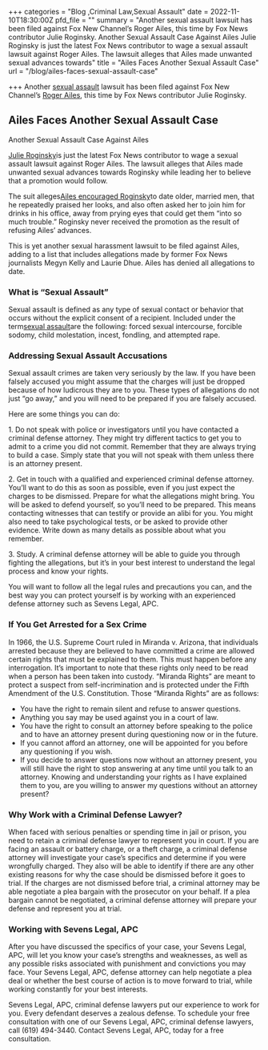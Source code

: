 +++
categories = "Blog ,Criminal Law,Sexual Assault"
date = 2022-11-10T18:30:00Z
pfd_file = ""
summary = "Another sexual assault lawsuit has been filed against Fox New Channel’s Roger Ailes, this time by Fox News contributor Julie Roginsky. Another Sexual Assault Case Against Ailes Julie Roginsky is just the latest Fox News contributor to wage a sexual assault lawsuit against Roger Ailes. The lawsuit alleges that Ailes made unwanted sexual advances towards"
title = "Ailes Faces Another Sexual Assault Case"
url = "/blog/ailes-faces-sexual-assault-case"

+++
Another [sexual assault](https://www.sevenslegal.com/) lawsuit has been filed against Fox New Channel’s [Roger Ailes](https://www.sevenslegal.com/), this time by Fox News contributor Julie Roginsky.

## Ailes Faces Another Sexual Assault Case

Another Sexual Assault Case Against Ailes

[Julie Roginsky](https://www.sevenslegal.com/)is just the latest Fox News contributor to wage a sexual assault lawsuit against Roger Ailes. The lawsuit alleges that Ailes made unwanted sexual advances towards Roginsky while leading her to believe that a promotion would follow.

The suit alleges[Ailes encouraged Roginsky](https://www.sevenslegal.com/)to date older, married men, that he repeatedly praised her looks, and also often asked her to join him for drinks in his office, away from prying eyes that could get them “into so much trouble.” Roginsky never received the promotion as the result of refusing Ailes’ advances.

This is yet another sexual harassment lawsuit to be filed against Ailes, adding to a list that includes allegations made by former Fox News journalists Megyn Kelly and Laurie Dhue. Ailes has denied all allegations to date.

### What is “Sexual Assault”

Sexual assault is defined as any type of sexual contact or behavior that occurs without the explicit consent of a recipient. Included under the term[sexual assault](https://www.sevenslegal.com/)are the following: forced sexual intercourse, forcible sodomy, child molestation, incest, fondling, and attempted rape.

### Addressing Sexual Assault Accusations

Sexual assault crimes are taken very seriously by the law. If you have been falsely accused you might assume that the charges will just be dropped because of how ludicrous they are to you. These types of allegations do not just “go away,” and you will need to be prepared if you are falsely accused.

Here are some things you can do:

1\. Do not speak with police or investigators until you have contacted a criminal defense attorney. They might try different tactics to get you to admit to a crime you did not commit. Remember that they are always trying to build a case. Simply state that you will not speak with them unless there is an attorney present.

2\. Get in touch with a qualified and experienced criminal defense attorney. You’ll want to do this as soon as possible, even if you just expect the charges to be dismissed. Prepare for what the allegations might bring. You will be asked to defend yourself, so you’ll need to be prepared. This means contacting witnesses that can testify or provide an alibi for you. You might also need to take psychological tests, or be asked to provide other evidence. Write down as many details as possible about what you remember.

3\. Study. A criminal defense attorney will be able to guide you through fighting the allegations, but it’s in your best interest to understand the legal process and know your rights.

You will want to follow all the legal rules and precautions you can, and the best way you can protect yourself is by working with an experienced defense attorney such as Sevens Legal, APC.

### If You Get Arrested for a Sex Crime

In 1966, the U.S. Supreme Court ruled in Miranda v. Arizona, that individuals arrested because they are believed to have committed a crime are allowed certain rights that must be explained to them. This must happen before any interrogation. It’s important to note that these rights only need to be read when a person has been taken into custody. “Miranda Rights” are meant to protect a suspect from self-incrimination and is protected under the Fifth Amendment of the U.S. Constitution. Those “Miranda Rights” are as follows:

* You have the right to remain silent and refuse to answer questions.
* Anything you say may be used against you in a court of law.
* You have the right to consult an attorney before speaking to the police and to have an attorney present during questioning now or in the future.
* If you cannot afford an attorney, one will be appointed for you before any questioning if you wish.
* If you decide to answer questions now without an attorney present, you will still have the right to stop answering at any time until you talk to an attorney. Knowing and understanding your rights as I have explained them to you, are you willing to answer my questions without an attorney present?

### Why Work with a Criminal Defense Lawyer?

When faced with serious penalties or spending time in jail or prison, you need to retain a criminal defense lawyer to represent you in court. If you are facing an assault or battery charge, or a theft charge, a criminal defense attorney will investigate your case’s specifics and determine if you were wrongfully charged. They also will be able to identify if there are any other existing reasons for why the case should be dismissed before it goes to trial. If the charges are not dismissed before trial, a criminal attorney may be able negotiate a plea bargain with the prosecutor on your behalf. If a plea bargain cannot be negotiated, a criminal defense attorney will prepare your defense and represent you at trial.

### Working with Sevens Legal, APC

After you have discussed the specifics of your case, your Sevens Legal, APC, will let you know your case’s strengths and weaknesses, as well as any possible risks associated with punishment and convictions you may face. Your Sevens Legal, APC, defense attorney can help negotiate a plea deal or whether the best course of action is to move forward to trial, while working constantly for your best interests.

Sevens Legal, APC, criminal defense lawyers put our experience to work for you. Every defendant deserves a zealous defense. To schedule your free consultation with one of our Sevens Legal, APC, criminal defense lawyers, call (619) 494-3440. Contact Sevens Legal, APC, today for a free consultation.